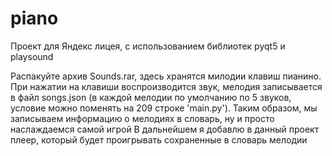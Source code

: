 # piano
Проект для Яндекс лицея, с использованием библиотек pyqt5 и playsound

Распакуйте архив Sounds.rar, здесь хранятся милодии клавиш пианино. При нажатии на клавиши воспроизводится звук, мелодия записывается в файл songs.json (в каждой мелодии по умолчанию по 5 звуков, условие можно поменять на 209 строке 'main.py'). Таким образом, мы записываем информацию о мелодиях в словарь, ну и просто наслаждаемся самой игрой
В дальнейшем я добавлю в данный проект плеер, который будет проигрывать сохраненные в словарь мелодии
